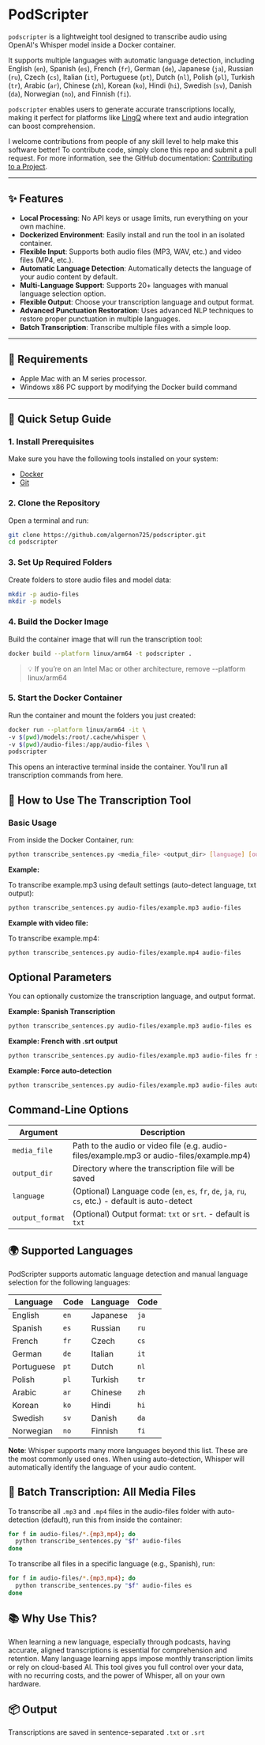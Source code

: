 # PodScripter

`podscripter` is a lightweight tool designed to transcribe audio using OpenAI's Whisper model inside a Docker container. 

It supports multiple languages with automatic language detection, including English (`en`), Spanish (`es`), French (`fr`), German (`de`), Japanese (`ja`), Russian (`ru`), Czech (`cs`), Italian (`it`), Portuguese (`pt`), Dutch (`nl`), Polish (`pl`), Turkish (`tr`), Arabic (`ar`), Chinese (`zh`), Korean (`ko`), Hindi (`hi`), Swedish (`sv`), Danish (`da`), Norwegian (`no`), and Finnish (`fi`). 

`podscripter` enables users to generate accurate transcriptions locally, making it perfect for platforms like [LingQ](https://www.lingq.com/) where text and audio integration can boost comprehension.

I welcome contributions from people of any skill level to help make this software better! To contribute code, simply clone this repo and submit a pull request. For more information, see the GitHub documentation: [Contributing to a Project](https://docs.github.com/en/get-started/exploring-projects-on-github/contributing-to-a-project).

---

## ✨ Features

- **Local Processing**: No API keys or usage limits, run everything on your own machine.
- **Dockerized Environment**: Easily install and run the tool in an isolated container.
- **Flexible Input**: Supports both audio files (MP3, WAV, etc.) and video files (MP4, etc.).
- **Automatic Language Detection**: Automatically detects the language of your audio content by default.
- **Multi-Language Support**: Supports 20+ languages with manual language selection option.
- **Flexible Output**: Choose your transcription language and output format.
- **Advanced Punctuation Restoration**: Uses advanced NLP techniques to restore proper punctuation in multiple languages.
- **Batch Transcription**: Transcribe multiple files with a simple loop.

---

## 🧰 Requirements

- Apple Mac with an M series processor.
- Windows x86 PC support by modifying the Docker build command

---

## 🚀 Quick Setup Guide

### 1. Install Prerequisites

Make sure you have the following tools installed on your system:

- [Docker](https://www.docker.com)
- [Git](https://git-scm.com/downloads)

### 2. Clone the Repository

Open a terminal and run:
  ```bash
  git clone https://github.com/algernon725/podscripter.git
  cd podscripter
  ```

### 3. Set Up Required Folders

Create folders to store audio files and model data:
  ```bash
  mkdir -p audio-files
  mkdir -p models
  ```

### 4. Build the Docker Image

Build the container image that will run the transcription tool:
  ```bash
  docker build --platform linux/arm64 -t podscripter .
  ```
>💡 If you’re on an Intel Mac or other architecture, remove --platform linux/arm64

### 5. Start the Docker Container

Run the container and mount the folders you just created:
  ```bash
  docker run --platform linux/arm64 -it \
  -v $(pwd)/models:/root/.cache/whisper \
  -v $(pwd)/audio-files:/app/audio-files \
  podscripter
  ```
  This opens an interactive terminal inside the container. You'll run all transcription commands from here.

## 📄 How to Use The Transcription Tool

### Basic Usage

From inside the Docker Container, run:

```bash
python transcribe_sentences.py <media_file> <output_dir> [language] [output_format]
```

**Example:**

To transcribe example.mp3 using default settings (auto-detect language, txt output):

```bash
python transcribe_sentences.py audio-files/example.mp3 audio-files
```

**Example with video file:**

To transcribe example.mp4:

```bash
python transcribe_sentences.py audio-files/example.mp4 audio-files
```

## Optional Parameters

You can optionally customize the transcription language, and output format.

**Example: Spanish Transcription**

```bash
python transcribe_sentences.py audio-files/example.mp3 audio-files es
```

**Example: French with .srt output**

```bash
python transcribe_sentences.py audio-files/example.mp3 audio-files fr srt
```

**Example: Force auto-detection**

```bash
python transcribe_sentences.py audio-files/example.mp3 audio-files auto
```

## Command-Line Options

| Argument        | Description                                                                           |
| --------------- | ------------------------------------------------------------------------------------- |
| `media_file`    | Path to the audio or video file (e.g. audio-files/example.mp3 or audio-files/example.mp4) |
| `output_dir`    | Directory where the transcription file will be saved                                  |
| `language`      | (Optional) Language code (`en`, `es`, `fr`, `de`, `ja`, `ru`, `cs`, etc.) - default is auto-detect |
| `output_format` | (Optional) Output format: `txt` or `srt`. - default is `txt`                          |


## 🌍 Supported Languages

PodScripter supports automatic language detection and manual language selection for the following languages:

| Language | Code | Language | Code |
|----------|------|----------|------|
| English | `en` | Japanese | `ja` |
| Spanish | `es` | Russian | `ru` |
| French | `fr` | Czech | `cs` |
| German | `de` | Italian | `it` |
| Portuguese | `pt` | Dutch | `nl` |
| Polish | `pl` | Turkish | `tr` |
| Arabic | `ar` | Chinese | `zh` |
| Korean | `ko` | Hindi | `hi` |
| Swedish | `sv` | Danish | `da` |
| Norwegian | `no` | Finnish | `fi` |

**Note**: Whisper supports many more languages beyond this list. These are the most commonly used ones. When using auto-detection, Whisper will automatically identify the language of your audio content.

## 🔁 Batch Transcription: All Media Files

To transcribe all `.mp3` and `.mp4` files in the audio-files folder with auto-detection (default), run this from inside the container:

  ```bash
  for f in audio-files/*.{mp3,mp4}; do
    python transcribe_sentences.py "$f" audio-files
  done
  ```

To transcribe all files in a specific language (e.g., Spanish), run:

  ```bash
  for f in audio-files/*.{mp3,mp4}; do
    python transcribe_sentences.py "$f" audio-files es
  done
  ```

## 📚 Why Use This?
When learning a new language, especially through podcasts, having accurate, aligned transcriptions is essential for comprehension and retention. Many language learning apps impose monthly transcription limits or rely on cloud-based AI. This tool gives you full control over your data, with no recurring costs, and the power of Whisper, all on your own hardware.

## 📦 Output
Transcriptions are saved in sentence-separated `.txt` or `.srt`